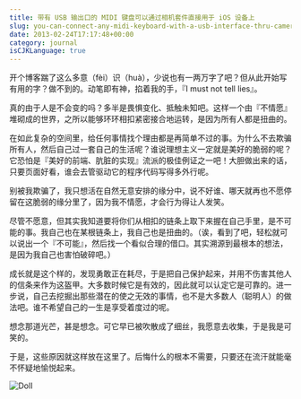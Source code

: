 ```yaml
---
title: 带有 USB 输出口的 MIDI 键盘可以通过相机套件直接用于 iOS 设备上
slug: you-can-connect-any-midi-keyboard-with-a-usb-interface-thru-camera-kit-to-an-ios-device
date: 2013-02-24T17:17:48+00:00
category: journal
isCJKLanguage: true
---
```


开个博客踹了这么多意（fèi）识（huà），少说也有一两万字了吧？但从此开始写有用的字？做不到的。动笔即有神，掐着我的手，『I must not tell lies』。

真的由于人是不会变的吗？多半是畏惧变化、抵触未知吧。这样一个由『不情愿』堆砌成的世界，之所以能够环环相扣紧密接合地运转，是因为所有人都是扭曲的。

在如此复杂的空间里，给任何事情找个理由都是再简单不过的事。为什么不去欺骗所有人，然后自己过一套自己的生活呢？谁说理想主义一定就是美好的脆弱的呢？它恐怕是『美好的前端、肮脏的实现』流派的极佳例证之一吧！大胆做出来的话，只要页面好看，谁会去管驱动它的程序代码写得多外行呢。

别被我欺骗了，我只想活在自然无意安排的缘分中，说不好谁、哪天就再也不愿停留在这脆弱的缘分里了，因为我不情愿，才会行为得让人发笑。

尽管不愿意，但其实我知道要将你们从相扣的链条上取下来握在自己手里，是不可能的事。我自己也在某根链条上，我自己也是扭曲的。（诶，看到了吧，轻松就可以说出一个『不可能』，然后找一个看似合理的借口。其实溯源到最根本的想法，是因为我自己也害怕破碎吧。）

成长就是这个样的，发现勇敢正在耗尽，于是把自己保护起来，并用不伤害其他人的信条来作为这盔甲。大多数时候它是有效的，因此就可以认定它是可靠的。进一步说，自己去挖掘出那些潜在的使之无效的事情，也不是大多数人（聪明人）的做法吧。谁不希望自己的一生是享受着度过的呢。

想念那道光芒，甚是想念。可它早已被吹散成了细丝，我愿意去收集，于是我是可笑的。

于是，这些原因就这样放在这里了。后悔什么的根本不需要，只要还在流汗就能毫不怀疑地愉悦起来。

![Doll](/img/IMG_8042.jpg)
